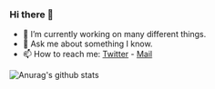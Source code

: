### Hi there 👋


- 🔭 I’m currently working on many different things.
- 💬 Ask me about something I know.
- 📫 How to reach me: [Twitter](https://twitter.com/clemens_space) - [Mail](mailto:mail@clemens-rumpfhuber.at)

![Anurag's github stats](https://github-readme-stats.vercel.app/api?username=crumpfhuber&show_icons=true&theme=vue-dark)

